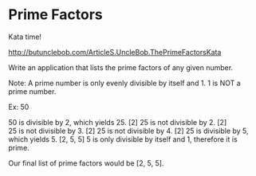 # Prime Factors

Kata time! 

http://butunclebob.com/ArticleS.UncleBob.ThePrimeFactorsKata

Write an application that lists the prime factors of any given number.

Note: A prime number is only evenly divisible by itself and 1. 1 is NOT a prime number.

Ex: 50

50 is divisible by 2, which yields 25.   [2]
25 is not divisible by 2.                [2]  
25 is not divisible by 3.                [2]
25 is not divisible by 4.                [2]
25 is divisible by 5, which yields 5.    [2, 5, 5]
5 is only divisible by itself and 1, therefore it is prime.

Our final list of prime factors would be [2, 5, 5].


